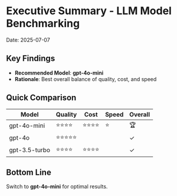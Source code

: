 # Executive Summary - LLM Model Benchmarking

Date: 2025-07-07

## Key Findings
- **Recommended Model**: **gpt-4o-mini**
- **Rationale**: Best overall balance of quality, cost, and speed

## Quick Comparison

| Model | Quality | Cost | Speed | Overall |
|-------|---------|------|-------|---------|
| gpt-4o-mini | ⭐⭐⭐⭐ | ⭐⭐⭐⭐ | ⭐ | 🏆 |
| gpt-4o | ⭐⭐⭐⭐⭐ |  |  | ✓ |
| gpt-3.5-turbo | ⭐⭐⭐⭐ | ⭐⭐⭐⭐ |  | ✓ |

## Bottom Line
Switch to **gpt-4o-mini** for optimal results.
